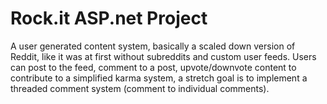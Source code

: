 # Rock.it ASP.net Project

A user generated content system, basically a scaled down version of Reddit, like it was at first without subreddits and custom user feeds. Users can post to the feed, comment to a post, upvote/downvote content to contribute to a simplified karma system, a stretch goal is to implement a threaded comment system (comment to individual comments).